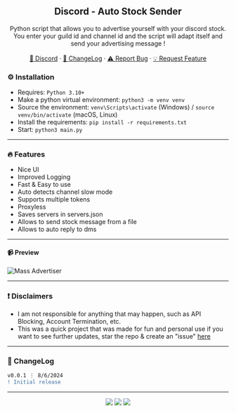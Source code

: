 <div align="center">
 
  <h2 align="center">Discord - Auto Stock Sender</h2>
  <p align="center">
    Python script that allows you to advertise yourself with your discord stock. You enter your guild id and channel id and the script will adapt itself and send your advertising message !
    <br />
    <br />
    <a href="https://discord.gg/bestnitro">💬 Discord</a>
    ·
    <a href="https://github.com/sexfrance/Auto-Stock-Sender#-changelog">📜 ChangeLog</a>
    ·
    <a href="https://github.com/sexfrance/Auto-Stock-Sender/issues">⚠️ Report Bug</a>
    ·
    <a href="https://github.com/sexfrance/Auto-Stock-Sender/issues">💡 Request Feature</a>
  </p>
</div>

### ⚙️ Installation

- Requires: `Python 3.10+`
- Make a python virtual environment: `python3 -m venv venv`
- Source the environment: `venv\Scripts\activate` (Windows) / `source venv/bin/activate` (macOS, Linux)
- Install the requirements: `pip install -r requirements.txt`
- Start: `python3 main.py`

---

### 🔥 Features
- Nice UI
- Improved Logging
- Fast & Easy to use
- Auto detects channel slow mode
- Supports multiple tokens
- Proxyless
- Saves servers in servers.json
- Allows to send stock message from a file
- Allows to auto reply to dms
  
  
---
#### 📹 Preview

![Mass Advertiser](https://i.imgur.com/0gGLwTg.png)

---
### ❗ Disclaimers

- I am not responsible for anything that may happen, such as API Blocking, Account Termination, etc.
- This was a quick project that was made for fun and personal use if you want to see further updates, star the repo & create an "issue" [here](https://github.com/sexfrance/Auto-Stock-Sender/issues/)

---

### 📜 ChangeLog

```diff
v0.0.1 ⋮ 8/6/2024
! Initial release
```

---

<p align="center">
  <img src="https://img.shields.io/github/license/sexfrance/Auto-Stock-Sender.svg?style=for-the-badge&labelColor=black&color=f429ff&logo=IOTA"/>
  <img src="https://img.shields.io/github/stars/sexfrance/Auto-Stock-Sender.svg?style=for-the-badge&labelColor=black&color=f429ff&logo=IOTA"/>
  <img src="https://img.shields.io/github/languages/top/sexfrance/Auto-Stock-Sender.svg?style=for-the-badge&labelColor=black&color=f429ff&logo=python"/>
</p>

